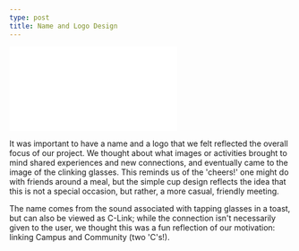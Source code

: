 ```yaml
---
type: post
title: Name and Logo Design
---
```


![logo](/img/big_logo.IMG)


It was important to have a name and a logo that we felt reflected the overall focus of our project. We thought about what images or activities brought to mind shared experiences and new connections, and eventually came to the image of the clinking glasses. This reminds us of the 'cheers!' one might do with friends around a meal, but the simple cup design reflects the idea that this is not a special occasion, but rather, a more casual, friendly meeting. 

The name comes from the sound associated with tapping glasses in a toast, but can also be viewed as C-Link; while the connection isn't necessarily given to the user, we thought this was a fun reflection of our motivation: linking Campus and Community (two 'C's!).
